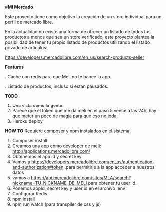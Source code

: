 #**Mi Mercado**

Este proyecto tiene como objetivo la creación de un store individual para un perfil de mercado libre.

En la actualidad no existe una forma de ofrecer un listado de todos tus productos a menos que sea un store verificado, este proyecto plantea la posibilidad de tener tu propio listado de productos utilizando el listado privado de artículos:

https://developers.mercadolibre.com/en_us/search-products-seller


**Features**

. Cache con redis para que Meli no te banee la app.

. Listado de productos, incluso si estan pausados.

**TODO**

1. Una vista como la gente. 
2. Parece que el token que me da meli en el paso 5 vence a las 24h, hay que meter un poco de magia para que eso no joda.
3. Heroku deploy

**HOW TO**
Requiere composer y npm instalados en el sistema.

1. Composer install
2. Creamos una app como developer de meli: http://applications.mercadolibre.com/
3. Obtenemos el app id y secret key
4. Vamos a https://developers.mercadolibre.com/en_us/authentication-and-authorization#token ,para permitirle a la app acceder a nuestros datos
5. vamos a https://api.mercadolibre.com/sites/MLA/search?nickname=TU_NICKNAME_DE_MELI para obtener tu user id.
6. Ponemos appId, secret key y user id en el archivo .env
7. Configurar Redis.
8. npm install
9. npm run watch (para transpiler de css y js)




